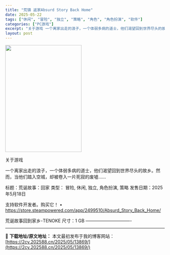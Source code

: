 ```yaml
---
title: "荒镇 返家Absurd Story Back Home"
date: 2025-05-22
tags: ["休闲", "冒险", "独立", "策略", "角色", "角色扮演", "软件"]
categories: ["PC游戏"]
excerpt: "关于游戏 一个离家出走的浪子，一个体弱多病的道士，他们渴望回到世界尽头的故乡。然而，当他们踏入空城，却被卷入一片死寂的废墟…… 标题：荒诞故事：回家 类型： 冒险, 休闲, 独立, 角色扮演, 策略 发售日期：2025年5月18日 支持软件开发者。购买它！ • https://store.steam&hellip;"
layout: post
---
```


<img src="https://2cy.202588.cn/wp-content/uploads/2025/05/2025052206454083.webp" alt="" width="241" height="339" class="aligncenter size-full wp-image-13844" />

关于游戏

一个离家出走的浪子，一个体弱多病的道士，他们渴望回到世界尽头的故乡。然而，当他们踏入空城，却被卷入一片死寂的废墟……

标题：荒诞故事：回家
类型： 冒险, 休闲, 独立, 角色扮演, 策略
发售日期：2025年5月18日

支持软件开发者。购买它！
• https://store.steampowered.com/app/2499510/Absurd_Story_Back_Home/

荒诞故事回到家乡-TENOKE
尺寸：1 GB
——————————- 

---
📖 **下载地址/原文地址：** 本文最初发布于我的博客网站：[https://2cy.202588.cn/2025/05/13869/](https://2cy.202588.cn/2025/05/13869/)
